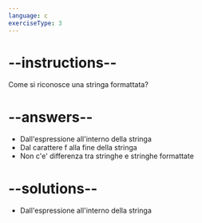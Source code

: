 ```yaml
---
language: c
exerciseType: 3
---
```


# --instructions--

Come si riconosce una stringa formattata?

# --answers--

- Dall'espressione all'interno della stringa
- Dal carattere f alla fine della stringa
- Non c'e' differenza tra stringhe e stringhe formattate

# --solutions--

- Dall'espressione all'interno della stringa
